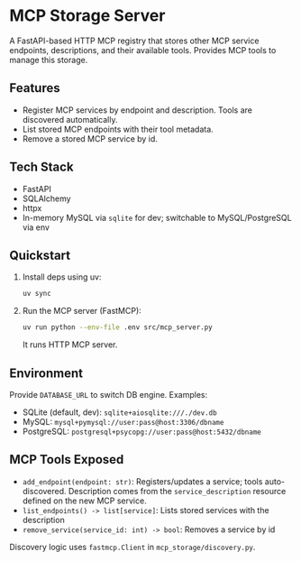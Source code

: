 # MCP Storage Server

A FastAPI-based HTTP MCP registry that stores other MCP service endpoints, descriptions, and their available tools. Provides MCP tools to manage this storage.

## Features

- Register MCP services by endpoint and description. Tools are discovered automatically.
- List stored MCP endpoints with their tool metadata.
- Remove a stored MCP service by id.

## Tech Stack

- FastAPI
- SQLAlchemy
- httpx
- In-memory MySQL via `sqlite` for dev; switchable to MySQL/PostgreSQL via env

## Quickstart

1. Install deps using uv:

   ```sh
   uv sync
   ```

2. Run the MCP server (FastMCP):

   ```sh
   uv run python --env-file .env src/mcp_server.py
   ```

   It runs HTTP MCP server.

## Environment

Provide `DATABASE_URL` to switch DB engine. Examples:

- SQLite (default, dev): `sqlite+aiosqlite:///./dev.db`
- MySQL: `mysql+pymysql://user:pass@host:3306/dbname`
- PostgreSQL: `postgresql+psycopg://user:pass@host:5432/dbname`

## MCP Tools Exposed

- `add_endpoint(endpoint: str)`: Registers/updates a service; tools auto-discovered. Description comes from the `service_description` resource defined on the new MCP service.
- `list_endpoints() -> list[service]`: Lists stored services with the description
- `remove_service(service_id: int) -> bool`: Removes a service by id


Discovery logic uses `fastmcp.Client` in `mcp_storage/discovery.py`.

